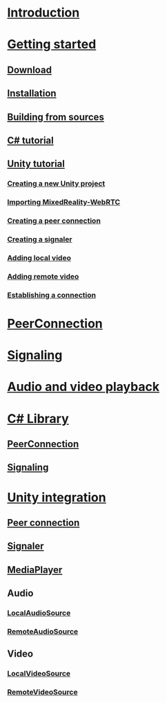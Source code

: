 # [Introduction](introduction.md)
# [Getting started](gettingstarted.md)
## [Download](download.md)
## [Installation](installation.md)
## [Building from sources](building.md)
## [C# tutorial](helloworld-cs.md)
## [Unity tutorial](helloworld-unity.md)
### [Creating a new Unity project](helloworld-unity-createproject.md)
### [Importing MixedReality-WebRTC](helloworld-unity-importwebrtc.md)
### [Creating a peer connection](helloworld-unity-peerconnection.md)
### [Creating a signaler](helloworld-unity-signaler.md)
### [Adding local video](helloworld-unity-localvideo.md)
### [Adding remote video](helloworld-unity-remotevideo.md)
### [Establishing a connection](helloworld-unity-connection.md)
# [PeerConnection](peerconnection.md)
# [Signaling](signaling.md)
# [Audio and video playback](avplayback.md)
# [C# Library](cs/cs.md)
## [PeerConnection](cs/cs-peerconnection.md)
## [Signaling](cs/cs-signaling.md)
# [Unity integration](unity-integration.md)
## [Peer connection](unity-peerconnection.md)
## [Signaler](unity-signaler.md)
## [MediaPlayer](unity-mediaplayer.md)
## Audio
### [LocalAudioSource](unity-localaudiosource.md)
### [RemoteAudioSource](unity-remoteaudiosource.md)
## Video
### [LocalVideoSource](unity-localvideosource.md)
### [RemoteVideoSource](unity-remotevideosource.md)

